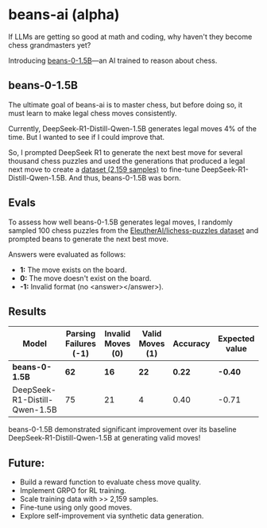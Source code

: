 # beans-ai (alpha)

If LLMs are getting so good at math and coding, why haven't they become chess grandmasters yet?

Introducing [beans-0-1.5B](https://huggingface.co/sshkeda/beans-0-1.5B)—an AI trained to reason about chess. 

## beans-0-1.5B 

The ultimate goal of beans-ai is to master chess, but before doing so, it must learn to make legal chess moves consistently.

Currently, DeepSeek-R1-Distill-Qwen-1.5B generates legal moves 4% of the time. But I wanted to see if I could improve that.

So, I prompted DeepSeek R1 to generate the next best move for several thousand chess puzzles and used the generations that produced a legal next move to create a [dataset (2,159 samples)](https://huggingface.co/datasets/sshkeda/beans-0-dataset.json) to fine-tune DeepSeek-R1-Distill-Qwen-1.5B. And thus, beans-0-1.5B was born.

## Evals

To assess how well beans-0-1.5B generates legal moves, I randomly sampled 100 chess puzzles from the [EleutherAI/lichess-puzzles dataset](https://huggingface.co/datasets/EleutherAI/lichess-puzzles) and prompted beans to generate the next best move.

Answers were evaluated as follows:

- **1:** The move exists on the board.
- **0:** The move doesn't exist on the board.
- **-1:** Invalid format (no \<answer>\</answer>).

## Results

| Model                               | Parsing Failures (-1) | Invalid Moves (0) | Valid Moves (1) | Accuracy | Expected value |
|-------------------------------------|-----------------------|-------------------|-----------------|----------|----------------|
| **beans-0-1.5B**                    | **62**                | **16**            | **22**          | **0.22** | **-0.40**      |
| DeepSeek-R1-Distill-Qwen-1.5B       | 75                    | 21                | 4               | 0.40     | -0.71          |

beans-0-1.5B demonstrated significant improvement over its baseline DeepSeek-R1-Distill-Qwen-1.5B at generating valid moves!

## Future:

- Build a reward function to evaluate chess move quality.
- Implement GRPO for RL training.
- Scale training data with >> 2,159 samples.
- Fine-tune using only good moves.
- Explore self-improvement via synthetic data generation.
